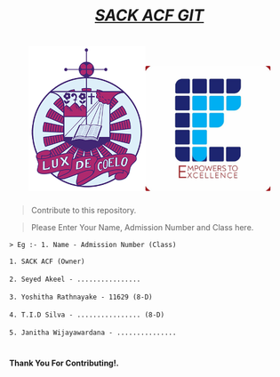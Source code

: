 # <div align="center"><a href="https://github.com/SACKACF/ACF-GIT"><b><i>SACK ACF GIT</i></b></a></div>

# <div align="center"><img src="St. Anthony's College Kandy (Logo).png"><img src="ACF Logo.jpg" width="225px">

> Contribute to this repository.


> Please Enter Your Name, Admission Number and Class here.

```
> Eg :- 1. Name - Admission Number (Class)
```

``` 
1. SACK ACF (Owner)

2. Seyed Akeel - ................

3. Yoshitha Rathnayake - 11629 (8-D)

4. T.I.D Silva - ................ (8-D)

5. Janitha Wijayawardana - ...............
```

#
**Thank You For Contributing!.**

